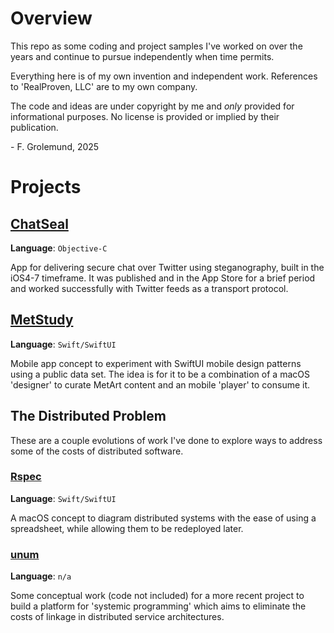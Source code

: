 # Overview
This repo as some coding and project samples I've worked on over the years and 
continue to pursue independently when time permits.  

Everything here is of my own invention and independent work.  References to
'RealProven, LLC' are to my own company.

The code and ideas are under copyright by me and _only_ provided for 
informational purposes.  No license is provided or implied by their publication.

\- F. Grolemund, 2025


# Projects

## [ChatSeal](./ChatSeal)
**Language**: `Objective-C`

App for delivering secure chat over Twitter using steganography, built in the 
iOS4-7 timeframe.  It was published and in the App Store for a brief period and
worked successfully with Twitter feeds as a transport protocol.


## [MetStudy](./metstudy)
**Language**: `Swift/SwiftUI`

Mobile app concept to experiment with SwiftUI mobile design patterns using a 
public data set.  The idea is for it to be a combination of a macOS 'designer'
to curate MetArt content and an mobile 'player' to consume it.


## The Distributed Problem
These are a couple evolutions of work I've done to explore ways to address some
of the costs of distributed software.


### [Rspec](./Rspec)
**Language**: `Swift/SwiftUI`

A macOS concept to diagram distributed systems with the ease of using a 
spreadsheet, while allowing them to be redeployed later.  


### [unum](./unum)
**Language**: `n/a`

Some conceptual work (code not included) for a more recent project to build a
platform for 'systemic programming' which aims to eliminate the costs of linkage
in distributed service architectures.
